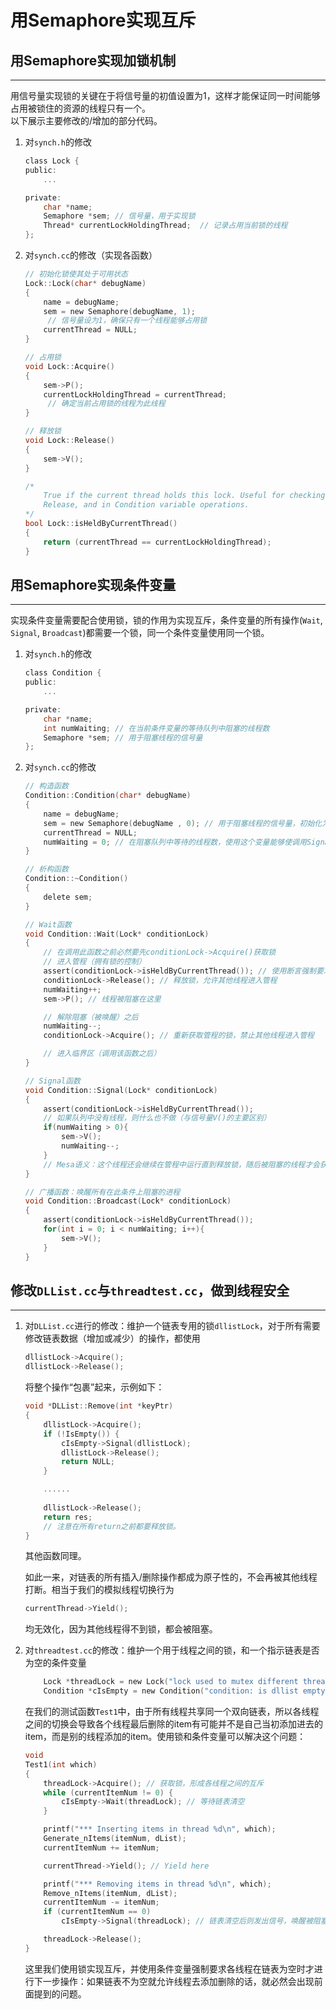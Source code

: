 # 用Semaphore实现互斥

## 用Semaphore实现加锁机制

---

用信号量实现锁的关键在于将信号量的初值设置为1，这样才能保证同一时间能够占用被锁住的资源的线程只有一个。  
以下展示主要修改的/增加的部分代码。

1. 对`synch.h`的修改

    ``` C
    class Lock {
    public:
        ...

    private:
        char *name;
        Semaphore *sem; // 信号量，用于实现锁
        Thread* currentLockHoldingThread;  // 记录占用当前锁的线程     
    };
    ```

2. 对`synch.cc`的修改（实现各函数）

    ``` C
    // 初始化锁使其处于可用状态
    Lock::Lock(char* debugName)
    {
        name = debugName; 
        sem = new Semaphore(debugName, 1);
         // 信号量设为1，确保只有一个线程能够占用锁
        currentThread = NULL;
    }

    // 占用锁
    void Lock::Acquire()
    {   
        sem->P();
        currentLockHoldingThread = currentThread; 
         // 确定当前占用锁的线程为此线程
    }

    // 释放锁
    void Lock::Release()
    {
        sem->V();
    }

    /*
        True if the current thread holds this lock. Useful for checking in
        Release, and in Condition variable operations.
    */
    bool Lock::isHeldByCurrentThread()
    {
        return (currentThread == currentLockHoldingThread);
    }
    ```

## 用Semaphore实现条件变量

---

实现条件变量需要配合使用锁，锁的作用为实现互斥，条件变量的所有操作(`Wait`, `Signal`, `Broadcast`)都需要一个锁，同一个条件变量使用同一个锁。

1. 对`synch.h`的修改

    ``` C
    class Condition {
    public:
        ...

    private:
        char *name;
        int numWaiting; // 在当前条件变量的等待队列中阻塞的线程数
        Semaphore *sem; // 用于阻塞线程的信号量
    };
    ```

2. 对`synch.cc`的修改

    ``` C
    // 构造函数
    Condition::Condition(char* debugName)
    { 
        name = debugName;
        sem = new Semaphore(debugName , 0); // 用于阻塞线程的信号量，初始化为0使调用Wait时必然阻塞
        currentThread = NULL; 
        numWaiting = 0; // 在阻塞队列中等待的线程数，使用这个变量能够使调用Signal的效果不积累
    }

    // 析构函数
    Condition::~Condition()
    {
        delete sem;
    }

    // Wait函数
    void Condition::Wait(Lock* conditionLock)
    { 
        // 在调用此函数之前必然要先conditionLock->Acquire()获取锁
        // 进入管程（拥有锁的控制）
        assert(conditionLock->isHeldByCurrentThread()); // 使用断言强制要求当前线程是控制着该锁的
        conditionLock->Release(); // 释放锁，允许其他线程进入管程
        numWaiting++; 
        sem->P(); // 线程被阻塞在这里

        // 解除阻塞（被唤醒）之后
        numWaiting--;
        conditionLock->Acquire(); // 重新获取管程的锁，禁止其他线程进入管程

        // 进入临界区（调用该函数之后）
    }

    // Signal函数
    void Condition::Signal(Lock* conditionLock)
    {
        assert(conditionLock->isHeldByCurrentThread());
        // 如果队列中没有线程，则什么也不做（与信号量V()的主要区别）
        if(numWaiting > 0){
            sem->V();
            numWaiting--; 
        }
        // Mesa语义：这个线程还会继续在管程中运行直到释放锁，随后被阻塞的线程才会获得锁与资源
    }

    // 广播函数：唤醒所有在此条件上阻塞的进程
    void Condition::Broadcast(Lock* conditionLock)
    {
        assert(conditionLock->isHeldByCurrentThread());
        for(int i = 0; i < numWaiting; i++){
            sem->V();
        }
    }
    ```

## 修改`DLList.cc`与`threadtest.cc`，做到线程安全

---

1. 对`DLList.cc`进行的修改：维护一个链表专用的锁`dllistLock`，对于所有需要修改链表数据（增加或减少）的操作，都使用

    ``` C
    dllistLock->Acquire();
    dllistLock->Release();
    ```

    将整个操作“包裹”起来，示例如下：

    ``` C
    void *DLList::Remove(int *keyPtr)
    {
        dllistLock->Acquire();
        if (!IsEmpty()) {
            cIsEmpty->Signal(dllistLock);
            dllistLock->Release();
            return NULL;
        }

        ......
        
        dllistLock->Release();
        return res;
        // 注意在所有return之前都要释放锁。
    }
    ```

    其他函数同理。

    如此一来，对链表的所有插入/删除操作都成为原子性的，不会再被其他线程打断。相当于我们的模拟线程切换行为  

    ``` C
    currentThread->Yield();  
    ```

    均无效化，因为其他线程得不到锁，都会被阻塞。

2. 对`threadtest.cc`的修改：维护一个用于线程之间的锁，和一个指示链表是否为空的条件变量

    ``` C
        Lock *threadLock = new Lock("lock used to mutex different threads");
        Condition *cIsEmpty = new Condition("condition: is dllist empty?");
    ```

    在我们的测试函数`Test1`中，由于所有线程共享同一个双向链表，所以各线程之间的切换会导致各个线程最后删除的item有可能并不是自己当初添加进去的item，而是别的线程添加的item。使用锁和条件变量可以解决这个问题：

    ``` C
    void
    Test1(int which)
    {
        threadLock->Acquire(); // 获取锁，形成各线程之间的互斥
        while (currentItemNum != 0) {
            cIsEmpty->Wait(threadLock); // 等待链表清空
        }

        printf("*** Inserting items in thread %d\n", which);
        Generate_nItems(itemNum, dList);
        currentItemNum += itemNum;

        currentThread->Yield(); // Yield here

        printf("*** Removing items in thread %d\n", which);
        Remove_nItems(itemNum, dList);
        currentItemNum -= itemNum;
        if (currentItemNum == 0)
            cIsEmpty->Signal(threadLock); // 链表清空后则发出信号，唤醒被阻塞的线程

        threadLock->Release();
    }
    ```

    这里我们使用锁实现互斥，并使用条件变量强制要求各线程在链表为空时才进行下一步操作：如果链表不为空就允许线程去添加删除的话，就必然会出现前面提到的问题。
